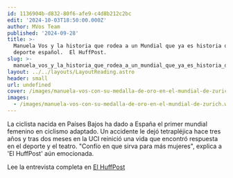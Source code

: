 ```yaml
---
id: 1136904b-d832-80f6-afe9-c4d8b212c2bc
edit: '2024-10-03T18:50:00.000Z'
author: MVos Team
published: '2024-09-28'
title: >-
  Manuela Vos y la historia que rodea a un Mundial que ya es historia del
  deporte español.  El HuffPost.
slug: >-
  manuela_vos_y_la_historia_que_rodea_a_un_mundial_que_ya_es_historia_del_deporte_espanol__el_huffpost
layout: ../../layouts/LayoutReading.astro
header: small
url: undefined
cover: /images/manuela-vos-con-su-medalla-de-oro-en-el-mundial-de-zurich.webp
images:
  - /images/manuela-vos-con-su-medalla-de-oro-en-el-mundial-de-zurich.webp
---
```


La ciclista nacida en Países Bajos ha dado a España el primer mundial femenino en ciclismo adaptado. Un accidente le dejó tetrapléjica hace tres años y tras dos meses en la UCI reinició una vida que encontró respuesta en el deporte y el teatro. "Confío en que sirva para más mujeres", explica a 'El HuffPost' aún emocionada.


Lee la entrevista completa en [El HuffPost](https://www.huffingtonpost.es/deporte/manuela-vos-historia-rodea-mundial-historia-deporte-espanol.html)


<figure><img src="/images/manuela-vos-con-su-medalla-de-oro-en-el-mundial-de-zurich.webp" alt=""><figcaption align="left"></figcaption></figure>

